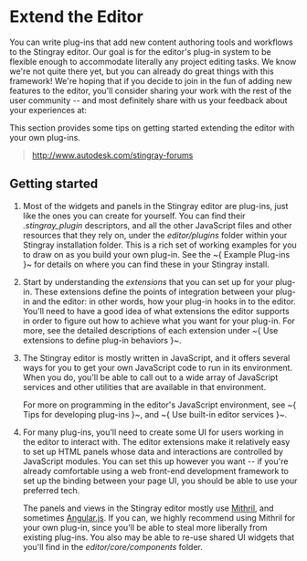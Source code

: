 # Extend the Editor

You can write plug-ins that add new content authoring tools and workflows to the Stingray editor. Our goal is for the editor's plug-in system to be flexible enough to accommodate literally any project editing tasks. We know we're not quite there yet, but you can already do great things with this framework! We're hoping that if you decide to join in the fun of adding new features to the editor, you'll consider sharing your work with the rest of the user community -- and most definitely share with us your feedback about your experiences at:

This section provides some tips on getting started extending the editor with your own plug-ins.

>	<http://www.autodesk.com/stingray-forums>

## Getting started

1.	Most of the widgets and panels in the Stingray editor are plug-ins, just like the ones you can create for yourself. You can find their *.stingray_plugin* descriptors, and all the other JavaScript files and other resources that they rely on, under the *editor/plugins* folder within your Stingray installation folder. This is a rich set of working examples for you to draw on as you build your own plug-in. See the ~{ Example Plug-ins }~ for details on where you can find these in your Stingray install.

1.	Start by understanding the *extensions* that you can set up for your plug-in. These extensions define the points of integration between your plug-in and the editor: in other words, how your plug-in hooks in to the editor. You'll need to have a good idea of what extensions the editor supports in order to figure out how to achieve what you want for your plug-in. For more, see the detailed descriptions of each extension under ~{ Use extensions to define plug-in behaviors }~.

2.	The Stingray editor is mostly written in JavaScript, and it offers several ways for you to get your own JavaScript code to run in its environment. When you do, you'll be able to call out to a wide array of JavaScript services and other utilities that are available in that environment.

	For more on programming in the editor's JavaScript environment, see ~{ Tips for developing plug-ins }~, and ~{ Use built-in editor services }~.

3.	For many plug-ins, you'll need to create some UI for users working in the editor to interact with. The editor extensions make it relatively easy to set up HTML panels whose data and interactions are controlled by JavaScript modules. You can set this up however you want -- if you're already comfortable using a web front-end development framework to set up the binding between your page UI, you should be able to use your preferred tech.

	The panels and views in the Stingray editor mostly use [Mithril](http://mithril.js.org/), and sometimes [Angular.js](https://angularjs.org/). If you can, we highly recommend using Mithril for your own plug-in, since you'll be able to steal more liberally from existing plug-ins. You also may be able to re-use shared UI widgets that you'll find in the *editor/core/components* folder.

